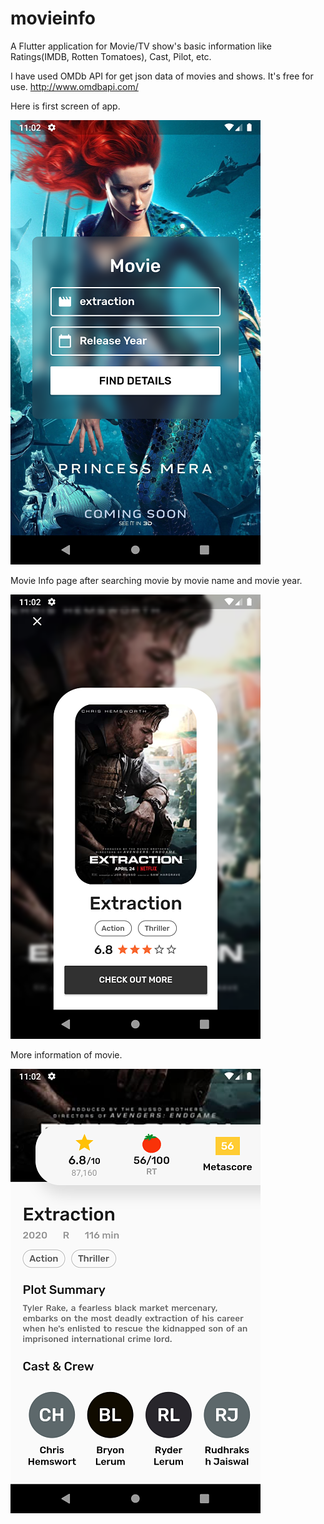 # movieinfo

A Flutter application for Movie/TV show's basic information like Ratings(IMDB, Rotten Tomatoes), Cast, Pilot, etc.

I have used OMDb API for get json data of movies and shows.
It's free for use.
http://www.omdbapi.com/



Here is first screen of app.

![movie_name](https://github.com/vivekvaghasiya022/MovieInfo/blob/master/landing_page.png)


Movie Info page after searching movie by movie name and movie year.

![movie_basic_info](https://github.com/vivekvaghasiya022/MovieInfo/blob/master/basic_info.png)


More information of movie.

![movie_detail_in_deep](https://github.com/vivekvaghasiya022/MovieInfo/blob/master/details_in_deep.png)
